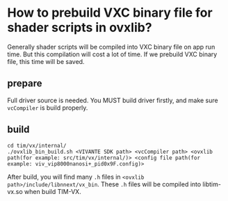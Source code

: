 # How to prebuild VXC binary file for shader scripts in ovxlib?

Generally shader scripts will be compiled into VXC binary file on app run time. But this compilation will cost a lot of time. If we prebuild VXC binary file, this time will be saved.

## prepare

Full driver source is needed. You MUST build driver firstly, and make sure `vcCompiler` is build properly.

## build

```
cd tim/vx/internal/
./ovxlib_bin_build.sh <VIVANTE SDK path> <vcCompiler path> <ovxlib path(for example: src/tim/vx/internal/)> <config file path(for example: viv_vip8000nanosi+_pid0x9F.config)>
```

After build, you will find many `.h` files in `<ovxlib path>/include/libnnext/vx_bin`. These `.h` files will be compiled into libtim-vx.so when build TIM-VX.
